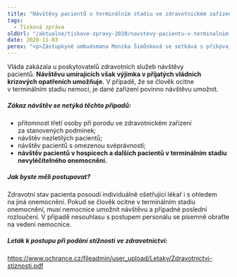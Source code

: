 ```yaml
---
title: "Návštěvy pacientů v terminálním stadiu ve zdravotnickém zařízení"
tags:
  - Tisková zpráva
oldUrl: "/aktualne/tiskove-zpravy-2020/navstevy-pacientu-v-terminalnim-stadiu-ve-zdravotnickem-zarizeni"
date: 2020-11-03
perex: "<p>Zástupkyně ombudsmana Monika Šimůnková se setkává s přibývajícím množstvím dotazů týkajících se návštěv ve zdravotnických zařízeních, zvláště v souvislosti s okamžiky nejsmutnějšími, a to návštěvami umírajících blízkých osob. Zákon o veřejném ochránci práv ji neopravňuje zasahovat do postupu nemocnice v této věci, nemůže proto přímo působit na poskytovatele zdravotních služeb. Rozhodli jsme se ale přehledně shrnout, jaké možnosti lidé v této nelehké situaci během krizových opatření mají.  </p>"
---
```


<!-- imported from the old website -->

<p>Vláda zakázala u poskytovatelů zdravotních služeb návštěvy pacientů. <b>Návštěvu umírajících však výjimka v přijatých vládních krizových opatřeních umožňuje.</b> V případě, že se člověk ocitne v terminálním stadiu nemoci, je dané zařízení povinno návštěvu umožnit.  </p><h5>Zákaz návštěv se netýká těchto případů: </h5><p></p><ul><li>přítomnost třetí osoby při porodu ve zdravotnickém zařízení za stanovených podmínek; </li><li>návštěv nezletilých pacientů; </li><li>návštěv pacientů s omezenou svéprávností; </li><li><b>návštěv pacientů v hospicech a dalších pacientů v terminálním stadiu nevyléčitelného onemocnění. </b></li></ul><p></p><h5>Jak byste měli postupovat? </h5><p>Zdravotní stav pacienta posoudí individuálně ošetřující lékař i s ohledem na jiná onemocnění. Pokud se člověk ocitne v terminálním stadiu onemocnění, musí nemocnice umožnit návštěvu a případné poslední rozloučení. V případě nesouhlasu s postupem personálu se písemně obraťte na vedení nemocnice. </p><h5>Leták k postupu při podání stížnosti ve zdravotnictví: </h5><p><a href="https://www.ochrance.cz/fileadmin/user_upload/Letaky/Zdravotnictvi-stiznosti.pdf" target="_blank" rel="noreferrer noopener">https://www.ochrance.cz/fileadmin/user_upload/Letaky/Zdravotnictvi-stiznosti.pdf</a> </p>
